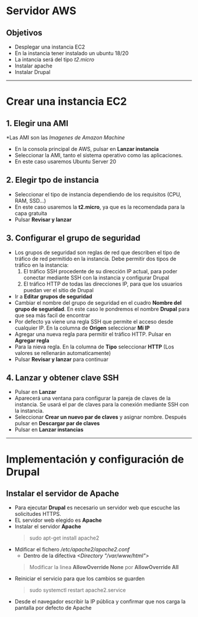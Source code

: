 # Servidor AWS
## Objetivos
- Desplegar una instancia EC2
- En la instancia tener instalado un ubuntu 18/20
- La intancia será del tipo *t2.micro*
- Instalar apache 
- Instalar Drupal
---


# Crear una instancia EC2
## 1. Elegir una AMI 
*Las AMI son las *Imagenes de Amazon Machine*
- En la consola principal de AWS, pulsar en **Lanzar instancia**
- Seleccionar la AMI, tanto el sistema operativo como las aplicaciones.
- En este caso usaremos Ubuntu Server 20
## 2. Elegir tpo de instancia
- Seleccionar el tipo de instancia dependiendo de los requisitos (CPU, RAM, SSD...)
- En este caso usaremos la **t2.micro**, ya que es la recomendada para la capa gratuita
- Pulsar **Revisar y lanzar**
## 3. Configurar el grupo de seguridad
- Los grupos de seguridad son reglas de red que describen el tipo de tráfico de red permitido en la instancia. Debe permitir dos tipos de tráfico en la instancia:
    1. El tráfico SSH procedente de su dirección IP actual, para poder conectar mediante SSH con la instancia y configurar Drupal
    2. El tráfico HTTP de todas las direcciones IP, para que los usuarios puedan ver el sitio de Drupal
- Ir a **Editar grupos de seguridad**
- Cambiar el nombre del grupo de seguridad en el cuadro **Nombre del grupo de seguridad**. En este caso le pondremos el nombre **Drupal** para que sea más facil de encontrar
- Por defecto ya viene una regla SSH que permite el acceso desde cualquier IP. En la columna de **Origen** seleccionar **Mi IP**
- Agregar una nueva regla para permitir el tráfico HTTP. Pulsar en **Agregar regla**
- Para la nieva regla. En la columna de **Tipo** seleccionar **HTTP** (Los valores se rellenarán automaticamente)
- Pulsar **Revisar y lanzar** para continuar
## 4. Lanzar y obtener clave SSH
- Pulsar en **Lanzar**
- Aparecerá una ventana para configurar la pareja de claves de la instancia. Se usará el par de claves para la conexión mediante SSH con la instancia.
- Seleccionar **Crear un nuevo par de claves** y asignar nombre. Después pulsar en **Descargar par de claves**
- Pulsar en **Lanzar instancias**
--- 


# Implementación y configuración de Drupal
## Instalar el servidor de Apache
- Para ejecutar **Drupal** es necesario un servidor web que escuche las solicitudes HTTPS.
- EL servidor web elegido es **Apache**
- Instalar el servidor **Apache**
    > sudo apt-get install apache2
- Mdificar el fichero */etc/apache2/apache2.conf*
    - Dentro de la difectiva *<Directory "/var/www/html">*
    > Modificar la linea **AllowOverride None** por **AllowOverride All**
- Reiniciar el servicio para que los cambios se guarden
    > sudo systemctl restart apache2.service
- Desde el navegador escribir la IP pública y confirmar que nos carga la pantalla por defecto de Apache


